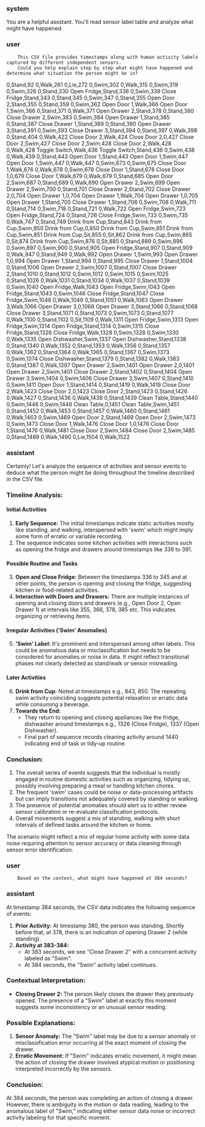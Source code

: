 ### system
You are a helpful assstant. You'll read sensor label table and analyze what might have happened.
### user

        This CSV file provides timestamps along with human activity labels captured by different independent sensors.
        Could you help explain step by step what might have happened and determine what situation the person might be in?
    
0,Stand,92
0,Walk,261
0,Lie,272
0,Swim,302
0,Walk,315
0,Swim,319
0,Swim,326
0,Stand,330
Open Fridge,Stand,336
0,Swim,339
Close Fridge,Stand,343
0,Stand,345
0,Swim,347
0,Stand,355
Open Door 2,Stand,355
0,Stand,359
0,Swim,362
Open Door 1,Walk,366
Open Door 1,Swim,366
0,Stand,371
0,Walk,371
Open Drawer 2,Stand,378
0,Stand,380
Close Drawer 2,Swim,383
0,Swim,384
Open Drawer 1,Stand,385
0,Stand,387
Close Drawer 1,Stand,389
0,Stand,390
Open Drawer 3,Stand,391
0,Swim,393
Close Drawer 3,Stand,394
0,Stand,397
0,Walk,398
0,Stand,404
0,Walk,422
Close Door 2,Walk,424
Close Door 2,0,427
Close Door 2,Swim,427
Close Door 2,Swim,428
Close Door 2,Walk,428
0,Walk,428
Toggle Switch,Walk,436
Toggle Switch,Stand,436
0,Swim,438
0,Walk,439
0,Stand,443
Open Door 1,Stand,443
Open Door 1,Swim,447
Open Door 1,Swim,447
0,Walk,447
0,Swim,673
0,Swim,675
Close Door 1,Walk,676
0,Walk,678
0,Swim,678
Close Door 1,Stand,678
Close Door 1,0,679
Close Door 1,Walk,679
0,Walk,679
0,Stand,685
Open Door 2,Swim,687
0,Stand,689
0,Walk,690
Open Drawer 2,Swim,699
Open Drawer 2,Swim,700
0,Stand,701
Close Drawer 2,Stand,702
Close Drawer 2,0,704
Open Drawer 1,0,704
Open Drawer 1,Walk,704
Open Drawer 1,0,705
Open Drawer 1,Stand,705
Close Drawer 1,Stand,706
0,Swim,708
0,Walk,711
0,Stand,714
0,Swim,718
0,Stand,721
0,Walk,722
Open Fridge,Swim,723
Open Fridge,Stand,724
0,Stand,726
Close Fridge,Swim,733
0,Swim,735
0,Walk,747
0,Stand,749
Drink from Cup,Stand,843
Drink from Cup,Swim,850
Drink from Cup,0,850
Drink from Cup,Swim,851
Drink from Cup,Swim,851
Drink from Cup,Sit,855
0,Sit,862
Drink from Cup,Swim,865
0,Sit,874
Drink from Cup,Swim,876
0,Sit,885
0,Stand,889
0,Swim,896
0,Swim,897
0,Swim,900
0,Stand,905
Open Fridge,Stand,907
0,Stand,909
0,Walk,947
0,Stand,949
0,Walk,992
Open Drawer 1,Swim,993
Open Drawer 1,0,994
Open Drawer 1,Stand,994
0,Stand,995
Close Drawer 1,Stand,1004
0,Stand,1006
Open Drawer 2,Swim,1007
0,Stand,1007
Close Drawer 2,Stand,1010
0,Stand,1012
0,Swim,1012
0,Swim,1015
0,Swim,1025
0,Stand,1026
0,Walk,1031
0,Stand,1034
0,Walk,1037
0,Stand,1039
0,Swim,1040
Open Fridge,Walk,1043
Open Fridge,Swim,1043
Open Fridge,Stand,1043
0,Swim,1046
Close Fridge,Stand,1047
Close Fridge,Swim,1048
0,Walk,1049
0,Stand,1051
0,Walk,1063
Open Drawer 3,Walk,1066
Open Drawer 3,0,1066
Open Drawer 3,Stand,1066
0,Stand,1068
Close Drawer 3,Stand,1071
0,Stand,1073
0,Swim,1073
0,Stand,1077
0,Walk,1100
0,Stand,1102
0,Sit,1109
0,Walk,1311
Open Fridge,Swim,1313
Open Fridge,Swim,1314
Open Fridge,Stand,1314
0,Swim,1315
Close Fridge,Stand,1326
Close Fridge,Walk,1328
0,Swim,1328
0,Swim,1330
0,Walk,1335
Open Dishwasher,Swim,1337
Open Dishwasher,Stand,1338
0,Stand,1340
0,Walk,1352
0,Stand,1353
0,Walk,1356
0,Stand,1357
0,Walk,1362
0,Stand,1364
0,Walk,1365
0,Stand,1367
0,Swim,1373
0,Swim,1374
Close Dishwasher,Stand,1379
0,Stand,1382
0,Walk,1383
0,Stand,1387
0,Walk,1397
Open Drawer 2,Swim,1401
Open Drawer 2,0,1401
Open Drawer 2,Swim,1401
Close Drawer 2,Stand,1402
0,Stand,1404
Open Drawer 3,Swim,1404
0,Swim,1406
Close Drawer 3,Swim,1407
0,Stand,1410
0,Swim,1411
Open Door 1,Stand,1414
0,Stand,1419
0,Walk,1419
Close Door 2,Walk,1423
Close Door 2,0,1423
Close Door 2,Stand,1423
0,Stand,1426
0,Walk,1427
0,Stand,1436
0,Walk,1438
0,Stand,1439
Clean Table,Stand,1440
0,Swim,1446
0,Swim,1448
Clean Table,0,1451
Clean Table,Swim,1451
0,Stand,1452
0,Walk,1453
0,Stand,1457
0,Walk,1460
0,Stand,1461
0,Walk,1463
0,Swim,1469
Open Door 2,Stand,1469
Open Door 2,Swim,1473
0,Swim,1473
Close Door 1,Walk,1476
Close Door 1,0,1476
Close Door 1,Stand,1476
0,Walk,1481
Close Door 2,Swim,1484
Close Door 2,Swim,1485
0,Stand,1489
0,Walk,1490
0,Lie,1504
0,Walk,1522

### assistant
Certainly! Let's analyze the sequence of activities and sensor events to deduce what the person might be doing throughout the timeline described in the CSV file. 

### Timeline Analysis:

#### Initial Activities
1. **Early Sequence:** The initial timestamps indicate static activities mostly like standing, and walking, interspersed with 'swim' which might imply some form of erratic or variable recording.
2. The sequence indicates some kitchen activities with interactions such as opening the fridge and drawers around timestamps like 336 to 391.

#### Possible Routine and Tasks
3. **Open and Close Fridge:** Between the timestamps 336 to 345 and at other points, the person is opening and closing the fridge, suggesting kitchen or food-related activities.
4. **Interaction with Doors and Drawers:** There are multiple instances of opening and closing doors and drawers (e.g., Open Door 2, Open Drawer 1) at intervals like 355, 366, 378, 385 etc. This indicates organizing or retrieving items.
   
#### Irregular Activities ('Swim' Anomalies)
5. **'Swim' Label:** It's prominent and interspersed among other labels. This could be anomalous data or misclassification but needs to be considered for anomalies or noise in data. It might reflect transitional phases not clearly detected as stand/walk or sensor misreading.

#### Later Activities
6. **Drink from Cup:** Noted at timestamps e.g., 843, 850. The repeating swim activity coinciding suggests potential relaxation or erratic data while consuming a beverage.
7. **Towards the End:**
   - They return to opening and closing appliances like the fridge, dishwasher around timestamps e.g., 1326 (Close Fridge), 1337 (Open Dishwasher).
   - Final part of sequence records cleaning activity around 1440 indicating end of task or tidy-up routine.

### Conclusion: 
1. The overall series of events suggests that the individual is mostly engaged in routine domestic activities such as organizing, tidying up, possibly involving preparing a meal or handling kitchen chores.
2. The frequent 'swim' cases could be noise or data-processing artifacts but can imply transitions not adequately covered by standing or walking.
3. The presence of potential anomalies should alert us to either review sensor calibration or re-evaluate classification protocols.
4. Overall movements suggest a mix of standing, walking with short intervals of defined tasks around the kitchen or home.

The scenario might reflect a mix of regular home activity with some data noise requiring attention to sensor accuracy or data cleaning through sensor error identification.
### user

        Based on the context, what might have happened at 384 seconds?
    
### assistant
At timestamp 384 seconds, the CSV data indicates the following sequence of events:

1. **Prior Activity:** At timestamp 380, the person was standing. Shortly before that, at 378, there is an indication of opening Drawer 2 (while standing).
2. **Activity at 383-384:** 
   - At 383 seconds, we see "Close Drawer 2" with a concurrent activity labeled as "Swim".
   - At 384 seconds, the "Swim" activity label continues.

### Contextual Interpretation:

- **Closing Drawer 2:** The person likely closes the drawer they previously opened. The presence of a "Swim" label at exactly this moment suggests some inconsistency or an unusual sensor reading.
  
### Possible Explanations:
1. **Sensor Anomaly:** The "Swim" label may be due to a sensor anomaly or misclassification error occurring at the exact moment of closing the drawer.
2. **Erratic Movement:** If "Swim" indicates erratic movement, it might mean the action of closing the drawer involved atypical motion or positioning interpreted incorrectly by the sensors.

### Conclusion:
At 384 seconds, the person was completing an action of closing a drawer. However, there is ambiguity in the motion or data reading, leading to the anomalous label of "Swim," indicating either sensor data noise or incorrect activity labeling for that specific moment.
